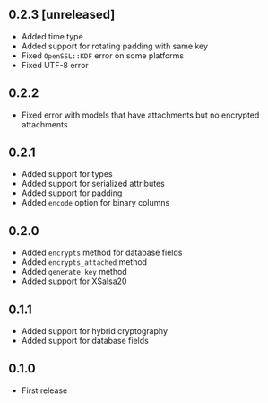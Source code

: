 ## 0.2.3 [unreleased]

- Added time type
- Added support for rotating padding with same key
- Fixed `OpenSSL::KDF` error on some platforms
- Fixed UTF-8 error

## 0.2.2

- Fixed error with models that have attachments but no encrypted attachments

## 0.2.1

- Added support for types
- Added support for serialized attributes
- Added support for padding
- Added `encode` option for binary columns

## 0.2.0

- Added `encrypts` method for database fields
- Added `encrypts_attached` method
- Added `generate_key` method
- Added support for XSalsa20

## 0.1.1

- Added support for hybrid cryptography
- Added support for database fields

## 0.1.0

- First release
